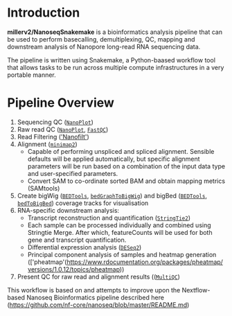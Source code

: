 # Introduction
**millerv2/NanoseqSnakemake** is a bioinformatics analysis pipeline that can be used to perform basecalling, demultiplexing, QC, mapping and downstream analysis of Nanopore long-read RNA sequencing data.

The pipeline is written using Snakemake, a Python-baased workflow tool that allows tasks to be run across multiple compute infrastructures in a very portable manner.

# Pipeline Overview
1. Sequencing QC ([`NanoPlot`](https://github.com/wdecoster/NanoPlot))
2. Raw read QC ([`NanoPlot`](https://github.com/wdecoster/NanoPlot), [`FastQC`](http://www.bioinformatics.babraham.ac.uk/projects/fastqc/))
3. Read Filtering (['Nanofilt'](https://github.com/wdecoster/nanofilt))
4. Alignment ([`minimap2`](https://github.com/lh3/minimap2))
    * Capable of performing unspliced and spliced alignment. Sensible defaults will be applied automatically, but specific alignment parameters will be run based on a combination of the input data type and user-specified parameters.
    * Convert SAM to co-ordinate sorted BAM and obtain mapping metrics (SAMtools)
5. Create bigWig ([`BEDTools`](https://github.com/arq5x/bedtools2/), [`bedGraphToBigWig`](http://hgdownload.soe.ucsc.edu/admin/exe/)) and bigBed ([`BEDTools`](https://github.com/arq5x/bedtools2/), [`bedToBigBed`](http://hgdownload.soe.ucsc.edu/admin/exe/)) coverage tracks for visualisation
6. RNA-specific downstream analysis:
    * Transcript reconstruction and quantification ([`StringTie2`](https://ccb.jhu.edu/software/stringtie/))
    * Each sample can be processed individually and combined using Stringtie Merge. After which, featureCounts will be used for both gene and transcript      quantification.
    * Differential expression analysis ([`DESeq2`](https://bioconductor.org/packages/release/bioc/html/DESeq2.html))
    * Principal component analysis of samples and heatmap generation (['pheatmap'(https://www.rdocumentation.org/packages/pheatmap/versions/1.0.12/topics/pheatmap))
7. Present QC for raw read and alignment results (([`MultiQC`](https://multiqc.info/docs/))

This workflow is based on and attempts to improve upon the Nextflow-based Nanoseq Bioinformatics pipeline described here (https://github.com/nf-core/nanoseq/blob/master/README.md) 

